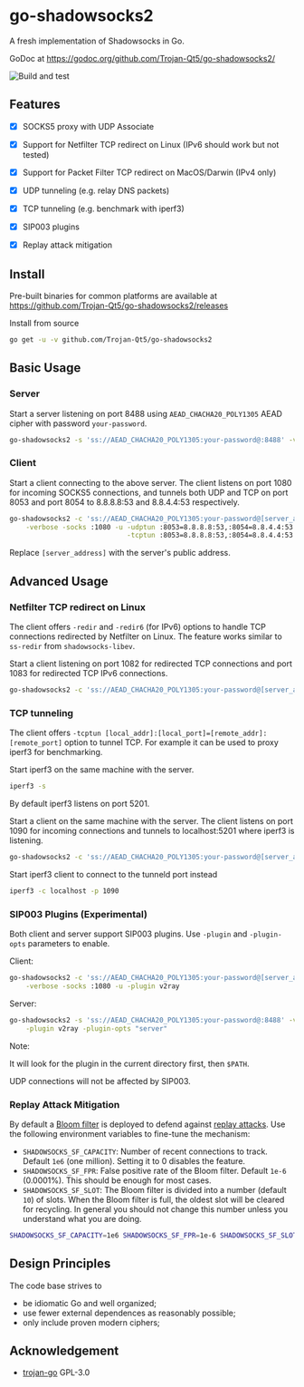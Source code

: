 # go-shadowsocks2

A fresh implementation of Shadowsocks in Go.

GoDoc at https://godoc.org/github.com/Trojan-Qt5/go-shadowsocks2/

![Build and test](https://github.com/Trojan-Qt5/go-shadowsocks2/workflows/Build%20and%20test/badge.svg)


## Features

- [x] SOCKS5 proxy with UDP Associate
- [x] Support for Netfilter TCP redirect on Linux (IPv6 should work but not tested)
- [x] Support for Packet Filter TCP redirect on MacOS/Darwin (IPv4 only)
- [x] UDP tunneling (e.g. relay DNS packets)
- [x] TCP tunneling (e.g. benchmark with iperf3)
- [x] SIP003 plugins
- [x] Replay attack mitigation


## Install

Pre-built binaries for common platforms are available at https://github.com/Trojan-Qt5/go-shadowsocks2/releases

Install from source

```sh
go get -u -v github.com/Trojan-Qt5/go-shadowsocks2
```


## Basic Usage

### Server

Start a server listening on port 8488 using `AEAD_CHACHA20_POLY1305` AEAD cipher with password `your-password`.

```sh
go-shadowsocks2 -s 'ss://AEAD_CHACHA20_POLY1305:your-password@:8488' -verbose
```


### Client

Start a client connecting to the above server. The client listens on port 1080 for incoming SOCKS5 
connections, and tunnels both UDP and TCP on port 8053 and port 8054 to 8.8.8.8:53 and 8.8.4.4:53 
respectively. 

```sh
go-shadowsocks2 -c 'ss://AEAD_CHACHA20_POLY1305:your-password@[server_address]:8488' \
    -verbose -socks :1080 -u -udptun :8053=8.8.8.8:53,:8054=8.8.4.4:53 \
                             -tcptun :8053=8.8.8.8:53,:8054=8.8.4.4:53
```

Replace `[server_address]` with the server's public address.


## Advanced Usage


### Netfilter TCP redirect on Linux

The client offers `-redir` and `-redir6` (for IPv6) options to handle TCP connections 
redirected by Netfilter on Linux. The feature works similar to `ss-redir` from `shadowsocks-libev`.


Start a client listening on port 1082 for redirected TCP connections and port 1083 for redirected
TCP IPv6 connections.

```sh
go-shadowsocks2 -c 'ss://AEAD_CHACHA20_POLY1305:your-password@[server_address]:8488' -redir :1082 -redir6 :1083
```


### TCP tunneling

The client offers `-tcptun [local_addr]:[local_port]=[remote_addr]:[remote_port]` option to tunnel TCP.
For example it can be used to proxy iperf3 for benchmarking.

Start iperf3 on the same machine with the server.

```sh
iperf3 -s
```

By default iperf3 listens on port 5201.

Start a client on the same machine with the server. The client listens on port 1090 for incoming connections
and tunnels to localhost:5201 where iperf3 is listening.

```sh
go-shadowsocks2 -c 'ss://AEAD_CHACHA20_POLY1305:your-password@[server_address]:8488' -tcptun :1090=localhost:5201
```

Start iperf3 client to connect to the tunneld port instead

```sh
iperf3 -c localhost -p 1090
```

### SIP003 Plugins (Experimental)

Both client and server support SIP003 plugins.
Use `-plugin` and `-plugin-opts` parameters to enable.

Client:

```sh
go-shadowsocks2 -c 'ss://AEAD_CHACHA20_POLY1305:your-password@[server_address]:8488' \
    -verbose -socks :1080 -u -plugin v2ray
```
Server:

```sh
go-shadowsocks2 -s 'ss://AEAD_CHACHA20_POLY1305:your-password@:8488' -verbose \
    -plugin v2ray -plugin-opts "server"
```
Note:

It will look for the plugin in the current directory first, then `$PATH`.

UDP connections will not be affected by SIP003.

### Replay Attack Mitigation

By default a [Bloom filter](https://en.wikipedia.org/wiki/Bloom_filter) is deployed to defend against [replay attacks](https://en.wikipedia.org/wiki/Replay_attack).
Use the following environment variables to fine-tune the mechanism:

- `SHADOWSOCKS_SF_CAPACITY`: Number of recent connections to track. Default `1e6` (one million). Setting it to 0 disables the feature.
- `SHADOWSOCKS_SF_FPR`: False positive rate of the Bloom filter. Default `1e-6` (0.0001%). This should be enough for most cases.
- `SHADOWSOCKS_SF_SLOT`: The Bloom filter is divided into a number (default `10`) of slots. When the Bloom filter is full, the
  oldest slot will be cleared for recycling. In general you should not change this number unless you understand what you are doing.

```sh
SHADOWSOCKS_SF_CAPACITY=1e6 SHADOWSOCKS_SF_FPR=1e-6 SHADOWSOCKS_SF_SLOT=10 go-shadowsocks2 ...
```

## Design Principles

The code base strives to

- be idiomatic Go and well organized;
- use fewer external dependences as reasonably possible;
- only include proven modern ciphers;

## Acknowledgement

- [trojan-go](https://github.com/p4gefau1t/trojan-go) GPL-3.0